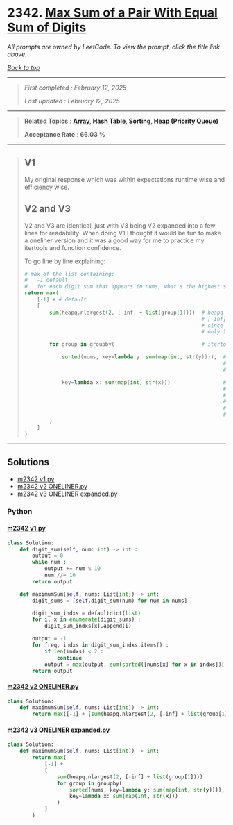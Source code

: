 # 2342. [Max Sum of a Pair With Equal Sum of Digits](<https://leetcode.com/problems/max-sum-of-a-pair-with-equal-sum-of-digits>)

*All prompts are owned by LeetCode. To view the prompt, click the title link above.*

*[Back to top](<../README.md>)*

------

> *First completed : February 12, 2025*
>
> *Last updated : February 12, 2025*

------

> **Related Topics** : **[Array](<by_topic/Array.md>), [Hash Table](<by_topic/Hash Table.md>), [Sorting](<by_topic/Sorting.md>), [Heap (Priority Queue)](<by_topic/Heap (Priority Queue).md>)**
>
> **Acceptance Rate** : **66.03 %**

------

> ## V1
> 
> My original response which was within expectations runtime wise and efficiency wise.
> 
> ## V2 and V3
> 
> V2 and V3 are identical, just with V3 being V2 expanded into a few lines for readability.
> When doing V1 I thought it would be fun to make a oneliner version and it was a good way
> for me to practice my itertools and function confidence.
> 
> To go line by line explaining:
> 
> ```python
> # max of the list containing:
> #   -1 default
> #   for each digit sum that appears in nums, what's the highest sum of those values
> return max(
>     [-1] + # default
>     [
>         sum(heapq.nlargest(2, [-inf] + list(group[1])))  # heapq nlargest = largest 2 values
>                                                          # [-inf] accounts for if a digit sum is unique
>                                                          # since nlargest(2, ...) will return 1 value if there's
>                                                          # only 1 value
> 
>         for group in groupby(                            # itertools.groupby(...)
> 
>             sorted(nums, key=lambda y: sum(map(int, str(y)))),  # groupby doesn't always work if the
>                                                                 # values aren't sorted in the intended
>                                                                 # use case order (order of digit sum)
> 
>             key=lambda x: sum(map(int, str(x)))                 # key for both: sum (int value of each digit)
>                                                                 # I found this to be much more efficient since
>                                                                 # it's an iternal method which I presume uses
>                                                                 # C instead of python. For a oneliner this was
>                                                                 # the best choice at least and saved me a
>                                                                 # few test cases of runtime.
>         )
>     ]
> )
> ```
> 

------

## Solutions

- [m2342 v1.py](<../my-submissions/m2342 v1.py>)
- [m2342 v2 ONELINER.py](<../my-submissions/m2342 v2 ONELINER.py>)
- [m2342 v3 ONELINER expanded.py](<../my-submissions/m2342 v3 ONELINER expanded.py>)
### Python
#### [m2342 v1.py](<../my-submissions/m2342 v1.py>)
```Python
class Solution:
    def digit_sum(self, num: int) -> int :
        output = 0
        while num :
            output += num % 10
            num //= 10
        return output

    def maximumSum(self, nums: List[int]) -> int:
        digit_sums = [self.digit_sum(num) for num in nums]

        digit_sum_indxs = defaultdict(list)
        for i, x in enumerate(digit_sums) :
            digit_sum_indxs[x].append(i)

        output = -1
        for freq, indxs in digit_sum_indxs.items() :
            if len(indxs) < 2 :
                continue
            output = max(output, sum(sorted([nums[x] for x in indxs])[-2:]))
        return output
```

#### [m2342 v2 ONELINER.py](<../my-submissions/m2342 v2 ONELINER.py>)
```Python
class Solution:
    def maximumSum(self, nums: List[int]) -> int:
        return max([-1] + [sum(heapq.nlargest(2, [-inf] + list(group[1]))) for group in groupby(sorted(nums, key=lambda y: sum(map(int, str(y)))), key=lambda x: sum(map(int, str(x))))])
```

#### [m2342 v3 ONELINER expanded.py](<../my-submissions/m2342 v3 ONELINER expanded.py>)
```Python
class Solution:
    def maximumSum(self, nums: List[int]) -> int:
        return max(
            [-1] + 
            [
                sum(heapq.nlargest(2, [-inf] + list(group[1]))) 
                for group in groupby(
                    sorted(nums, key=lambda y: sum(map(int, str(y)))),
                    key=lambda x: sum(map(int, str(x)))
                )
            ]
        )
```

